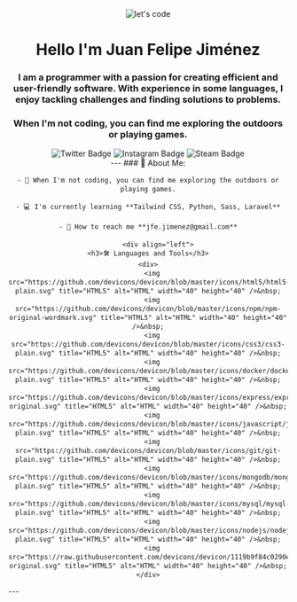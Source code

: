 <div id="header" align="center">
      <img
        src="https://media3.giphy.com/media/HscDLzkO8EOTmgkhQP/giphy.gif?cid=ecf05e47kuinw41zs9lx4d03wkw0fv6kphqmmzw9uilnwbjk&rid=giphy.gif&ct=g"
        alt="let's code"
        width="200"
      />
      <h1 align="center">Hello I'm Juan Felipe Jiménez</h1>
      <h3 align="center">
        I am a programmer with a passion for creating efficient and
        user-friendly software. With experience in some languages, I enjoy
        tackling challenges and finding solutions to problems.
      </h3>
      <h3 align="center">
        When I'm not coding, you can find me exploring the outdoors or playing
        games.</h3>
 <div align="center">
      <a href="https://twitter.com/GranjGames" target="_blank"></a>
      <img
        src="https://img.shields.io/twitter/url?color=black&label=twitter&logo=twitter&logoColor=blue&style=for-the-badge&url=https%3A%2F%2Ftwitter.com%2FGranjGames"
        alt="Twitter Badge"
      />
      <a href="https://www.instagram.com/granj13/" target="_blank"></a>
      <img
        src="https://img.shields.io/twitter/url?color=grey&label=instagram&logo=Instagram&style=for-the-badge&url=https%3A%2F%2Fwww.instagram.com%2Fgranj13%2F"
        alt="Instagram Badge"
      />
      <a href="https://steamcommunity.com/id/GRAN-J" target="_blank"></a>
      <img
        src="https://img.shields.io/twitter/url?color=grey&label=steam&logo=steam&style=for-the-badge&url=https%3A%2F%2Fsteamcommunity.com%2Fid%2FGRAN-J"
        alt="Steam Badge"
      />
    </div>
---
    ### 🌊 About Me:

    - 👾 When I'm not coding, you can find me exploring the outdoors or playing games.

    - 💻 I'm currently learning **Tailwind CSS, Python, Sass, Laravel**

    - 📮 How to reach me **jfe.jimenez@gmail.com**
      
         <div align="left">
    <h3>🛠 Languages and Tools</h3>
    <div>
      <img src="https://github.com/devicons/devicon/blob/master/icons/html5/html5-plain.svg" title="HTML5" alt="HTML" width="40" height="40" />&nbsp;
      <img src="https://github.com/devicons/devicon/blob/master/icons/npm/npm-original-wordmark.svg" title="HTML5" alt="HTML" width="40" height="40" />&nbsp;
      <img src="https://github.com/devicons/devicon/blob/master/icons/css3/css3-plain.svg" title="HTML5" alt="HTML" width="40" height="40" />&nbsp;
      <img src="https://github.com/devicons/devicon/blob/master/icons/docker/docker-plain.svg" title="HTML5" alt="HTML" width="40" height="40" />&nbsp;
      <img src="https://github.com/devicons/devicon/blob/master/icons/express/express-original.svg" title="HTML5" alt="HTML" width="40" height="40" />&nbsp;
      <img src="https://github.com/devicons/devicon/blob/master/icons/javascript/javascript-plain.svg" title="HTML5" alt="HTML" width="40" height="40" />&nbsp;
      <img src="https://github.com/devicons/devicon/blob/master/icons/git/git-plain.svg" title="HTML5" alt="HTML" width="40" height="40" />&nbsp;
      <img src="https://github.com/devicons/devicon/blob/master/icons/mongodb/mongodb-plain.svg" title="HTML5" alt="HTML" width="40" height="40" />&nbsp;
      <img src="https://github.com/devicons/devicon/blob/master/icons/mysql/mysql-plain.svg" title="HTML5" alt="HTML" width="40" height="40" />&nbsp;
      <img src="https://github.com/devicons/devicon/blob/master/icons/nodejs/nodejs-plain.svg" title="HTML5" alt="HTML" width="40" height="40" />&nbsp;
      <img src="https://raw.githubusercontent.com/devicons/devicon/1119b9f84c0290e0f0b38982099a2bd027a48bf1/icons/react/react-original.svg" title="HTML5" alt="HTML" width="40" height="40" />&nbsp;
    </div>
</div>
---
